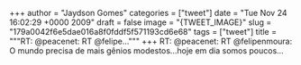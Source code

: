 
+++
author = "Jaydson Gomes"
categories = ["tweet"]
date = "Tue Nov 24 16:02:29 +0000 2009"
draft = false
image = "{TWEET_IMAGE}"
slug = "179a0042f6e5dae016a8f0fddf5f571193cd6e68"
tags = ["tweet"]
title = """RT: @peacenet: RT @felipe..."""
+++
RT: @peacenet: RT @felipenmoura: O mundo precisa de mais gênios modestos...hoje em dia somos poucos...
